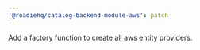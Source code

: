 ```yaml
---
'@roadiehq/catalog-backend-module-aws': patch
---
```


Add a factory function to create all aws entity providers.
